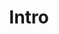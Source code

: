 ---
title: Intro
cover-photo: img/banner.jpg
cover-photo-alt: example cover photo
auto-header: none
icon: fa-comment
order: 1
---